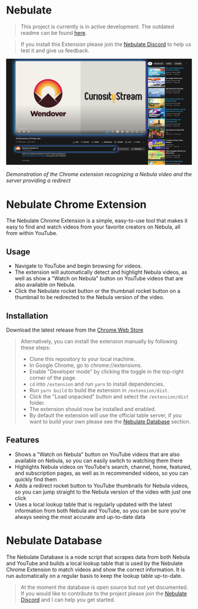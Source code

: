 # Nebulate

> This project is currently is in active development. The outdated readme can be found [here](_readme.md).

> If you install this Extension please join the [Nebulate Discord](https://discord.gg/6JtPxnQbbG) to help us test it and give us feedback.

<p align="center">
  <img src="https://github.com/oenu/Nebulate/blob/dev/screenshots/v0.2.png">
</p>

_Demonstration of the Chrome extension recognizing a Nebula video and the server providing a redirect_

# Nebulate Chrome Extension

The Nebulate Chrome Extension is a simple, easy-to-use tool that makes it easy to find and watch videos from your favorite creators on Nebula, all from within YouTube.

## Usage

- Navigate to YouTube and begin browsing for videos.
- The extension will automatically detect and highlight Nebula videos, as well as show a "Watch on Nebula" button on YouTube videos that are also available on Nebula.
- Click the Nebulate rocket button or the thumbnail rocket button on a thumbnail to be redirected to the Nebula version of the video.

## Installation

Download the latest release from the [Chrome Web Store](https://chrome.google.com/webstore/detail/nebulate/gdjnphjblhbahaidifindimahccaagbf)

> Alternatively, you can install the extension manually by following these steps:
>
> - Clone this repository to your local machine.
> - In Google Chrome, go to chrome://extensions.
> - Enable "Developer mode" by clicking the toggle in the top-right corner of the page.
> - `cd` into `/extension` and run `yarn` to install dependencies.
> - Run `yarn build` to build the extension in `/extension/dist`.
> - Click the "Load unpacked" button and select the `/extension/dist` folder.
> - The extension should now be installed and enabled.
> - By default the extension will use the official table server, if you want to build your own please see the [Nebulate Database](#nebulate-database) section.

## Features

- Shows a "Watch on Nebula" button on YouTube videos that are also available on Nebula, so you can easily switch to watching them there
- Highlights Nebula videos on YouTube's search, channel, home, featured, and subscription pages, as well as in recommended videos, so you can quickly find them
- Adds a redirect rocket button to YouTube thumbnails for Nebula videos, so you can jump straight to the Nebula version of the video with just one click
- Uses a local lookup table that is regularly updated with the latest information from both Nebula and YouTube, so you can be sure you're always seeing the most accurate and up-to-date data

# Nebulate Database

The Nebulate Database is a node script that scrapes data from both Nebula and YouTube and builds a local lookup table that is used by the Nebulate Chrome Extension to match videos and show the correct information. It is run automatically on a regular basis to keep the lookup table up-to-date.

> At the moment the database is open source but not yet documented. If you would like to contribute to the project please join the [Nebulate Discord](https://discord.gg/6JtPxnQbbG) and I can help you get started.
